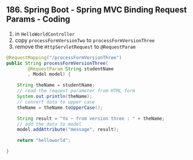 ## 186. Spring Boot - Spring MVC Binding Request Params - Coding

1. in `HelloWorldController`
2. copy `processFormVersionTwo` to `processFormVersionThree`
3. remove the `HttpServletRequest` to `@RequestParam`
```java
@RequestMapping("/processFormVersionThree")
public String processFormVersionThree(
        @RequestParam String studentName
        , Model model) {

    String theName = studentName;
    // read the request parameter from HTML form
    System.out.println(theName);
    // convert data to upper case
    theName = theName.toUpperCase();

    String result = "Yo ~ from version three : " + theName;
    // add the data to model
    model.addAttribute("message", result);

    return "helloworld";

}
```
